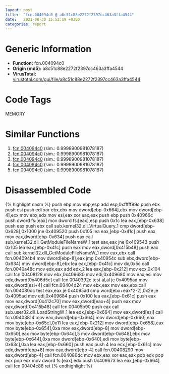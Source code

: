 ```yaml
---
layout: post
title:  "fcn.004094c0 @ a8c51c88e2272f2397cc463a3ffa4544"
date:   2021-08-30 15:52:19 +0300
categories: report
---
```


# Generic Information
- **Function:** fcn.004094c0
- **Origin (md5):** a8c51c88e2272f2397cc463a3ffa4544
- **VirusTotal:** [virustotal.com/gui/file/a8c51c88e2272f2397cc463a3ffa4544][virustotal_ref]

# Code Tags
<span class="tag" id="MEMORY">MEMORY</span>


# Similar Functions

1. [fcn.004094c0][similar_1_ref] (sim.: 0.9998900981078187)
2. [fcn.004094c0][similar_2_ref] (sim.: 0.9998900981078187)
3. [fcn.004094c0][similar_3_ref] (sim.: 0.9998900981078187)
4. [fcn.004094c0][similar_4_ref] (sim.: 0.9998900981078187)
5. [fcn.004094c0][similar_5_ref] (sim.: 0.9998900981078187)


# Disassembled Code

{% highlight nasm %}
push ebp
mov ebp,esp
add esp,0xfffff99c
push ebx
push esi
push edi
xor ebx,ebx
mov dword[ebp-0x664],ebx
mov dword[ebp-4],ecx
mov ebx,edx
mov esi,eax
xor eax,eax
push ebp
push 0x40966c
push dword fs:[eax]
mov dword fs:[eax],esp
push 0x1c
lea eax,[ebp-0x638]
push eax
push ebx
call sub.kernel32.dll_VirtualQuery_1
cmp dword[ebp-0x628],0x1000
jne 0x409520
push 0x105
lea eax,[ebp-0x41c]
push eax
mov eax,dword[ebp-0x634]
push eax
call sub.kernel32.dll_GetModuleFileNameW_1
test eax,eax
jne 0x409543
push 0x105
lea eax,[ebp-0x41c]
push eax
mov eax,dword[0x415b48]
push eax
call sub.kernel32.dll_GetModuleFileNameW_1
mov eax,ebx
call fcn.004094b4
mov dword[ebp-8],eax
jmp 0x40954c
sub ebx,dword[ebp-0x634]
mov dword[ebp-8],ebx
lea eax,[ebp-0x41c]
mov dx,0x5c
call fcn.0040a48c
mov edx,eax
add edx,2
lea eax,[ebp-0x212]
mov ecx,0x104
call fcn.00408128
mov ebx,0x409680
mov edi,0x409680
mov eax,esi
mov edx,dword[0x406d5c]
call fcn.0040392c
test al,al
je 0x4095ad
mov eax,dword[esi+4]
call fcn.00404d24
mov ebx,eax
mov eax,ebx
call fcn.004080dc
test eax,eax
je 0x4095ad
cmp word[ebx+eax*2-2],0x2e
je 0x4095ad
mov edi,0x409684
push 0x100
lea eax,[ebp-0x61c]
push eax
mov eax,dword[0x412c70]
mov eax,dword[eax+4]
push eax
mov eax,dword[0x415b48]
call fcn.00405b90
push eax
call sub.user32.dll_LoadStringW_1
lea edx,[ebp-0x664]
mov eax,dword[esi]
call fcn.00403814
mov eax,dword[ebp-0x664]
mov dword[ebp-0x660],eax
mov byte[ebp-0x65c],0x11
lea eax,[ebp-0x212]
mov dword[ebp-0x658],eax
mov byte[ebp-0x654],0xa
mov eax,dword[ebp-8]
mov dword[ebp-0x650],eax
mov byte[ebp-0x64c],5
mov dword[ebp-0x648],ebx
mov byte[ebp-0x644],0xa
mov dword[ebp-0x640],edi
mov byte[ebp-0x63c],0xa
lea eax,[ebp-0x660]
push eax
push 4
lea ecx,[ebp-0x61c]
mov edx,dword[ebp+8]
mov eax,dword[ebp-4]
call fcn.00408290
mov eax,dword[ebp-4]
call fcn.004080dc
mov ebx,eax
xor eax,eax
pop edx
pop ecx
pop ecx
mov dword fs:[eax],edx
push 0x409673
lea eax,[ebp-0x664]
call fcn.00404c88
ret 
{% endhighlight %}


[similar_1_ref]: /report/fcn.004094c0@5d991d1a7a9b58aecd5ee95b2d0d7bd9
[similar_2_ref]: /report/fcn.004094c0@0ad8edd40a874a1aec993fe82d20aeec
[similar_3_ref]: /report/fcn.004094c0@c4f32fc9d3680d79e17e52694f7c500f
[similar_4_ref]: /report/fcn.004094c0@6e87b7ccbd19229e0b0b6b0b21948a18
[similar_5_ref]: /report/fcn.004094c0@5a9e6257062d8fd09bc1612cd995b797
[virustotal_ref]: https://www.virustotal.com/gui/file/a8c51c88e2272f2397cc463a3ffa4544